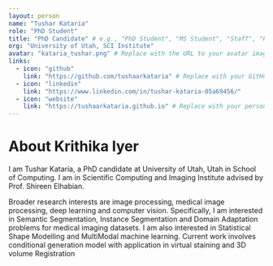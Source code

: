 ```yaml
---
layout: person
name: "Tushar Kataria"
role: "PhD Student" 
title: "PhD Candidate" # e.g., "PhD Student", "MS Student", "Staff", "Researcher", "Alumni"
org: "University of Utah, SCI Institute"
avatar: "kataria_tushar.png" # Replace with the URL to your avatar image
links:
  - icon: "github"
    link: "https://github.com/tushaarkataria" # Replace with your GitHub profile link
  - icon: "linkedin"
    link: "https://www.linkedin.com/in/tushar-kataria-05a69456/"
  - icon: "website"
    link: "https://tushaarkataria.github.io" # Replace with your personal website link
---
```


# About Krithika Iyer

I am Tushar Kataria, a PhD candidate at University of Utah, Utah in School of Computing. I am in Scientific Computing and Imaging Institute advised by Prof. Shireen Elhabian.

Broader research interests are image processing, medical image processing, deep learning and computer vision. Specifically, I am interested in Semantic Segmentation, Instance Segmentation and Domain Adaptation problems for medical imaging datasets. I am also interested in Statistical Shape Modelling and MultiModal machine learning. Current work involves conditional generation model with application in virtual staining and 3D volume Registration

